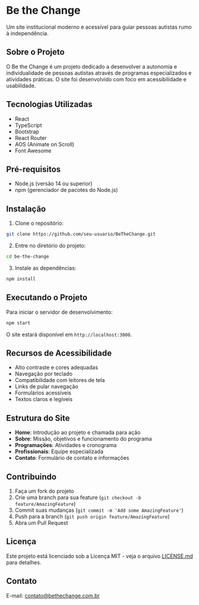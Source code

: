 # Be the Change

Um site institucional moderno e acessível para guiar pessoas autistas rumo à independência.

## Sobre o Projeto

O Be the Change é um projeto dedicado a desenvolver a autonomia e individualidade de pessoas autistas através de programas especializados e atividades práticas. O site foi desenvolvido com foco em acessibilidade e usabilidade.

## Tecnologias Utilizadas

- React
- TypeScript
- Bootstrap
- React Router
- AOS (Animate on Scroll)
- Font Awesome

## Pré-requisitos

- Node.js (versão 14 ou superior)
- npm (gerenciador de pacotes do Node.js)

## Instalação

1. Clone o repositório:
```bash
git clone https://github.com/seu-usuario/BeTheChange.git
```

2. Entre no diretório do projeto:
```bash
cd be-the-change
```

3. Instale as dependências:
```bash
npm install
```

## Executando o Projeto

Para iniciar o servidor de desenvolvimento:

```bash
npm start
```

O site estará disponível em `http://localhost:3000`.

## Recursos de Acessibilidade

- Alto contraste e cores adequadas
- Navegação por teclado
- Compatibilidade com leitores de tela
- Links de pular navegação
- Formulários acessíveis
- Textos claros e legíveis

## Estrutura do Site

- **Home**: Introdução ao projeto e chamada para ação
- **Sobre**: Missão, objetivos e funcionamento do programa
- **Programações**: Atividades e cronograma
- **Profissionais**: Equipe especializada
- **Contato**: Formulário de contato e informações

## Contribuindo

1. Faça um fork do projeto
2. Crie uma branch para sua feature (`git checkout -b feature/AmazingFeature`)
3. Commit suas mudanças (`git commit -m 'Add some AmazingFeature'`)
4. Push para a branch (`git push origin feature/AmazingFeature`)
5. Abra um Pull Request

## Licença

Este projeto está licenciado sob a Licença MIT - veja o arquivo [LICENSE.md](LICENSE.md) para detalhes.

## Contato

E-mail: contato@bethechange.com.br 

